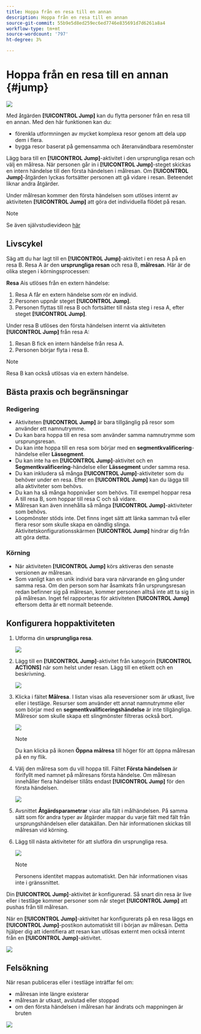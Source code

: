 ```yaml
---
title: Hoppa från en resa till en annan
description: Hoppa från en resa till en annan
source-git-commit: 55b9e5d8ed259ec6ed7746e835691d7d6261a8a4
workflow-type: tm+mt
source-wordcount: '797'
ht-degree: 3%

---
```


# Hoppa från en resa till en annan {#jump}

![](../assets/do-not-localize/badge.png)

Med åtgärden **[!UICONTROL Jump]** kan du flytta personer från en resa till en annan. Med den här funktionen kan du:

* förenkla utformningen av mycket komplexa resor genom att dela upp dem i flera.
* bygga resor baserat på gemensamma och återanvändbara resemönster

Lägg bara till en **[!UICONTROL Jump]**-aktivitet i den ursprungliga resan och välj en målresa. När personen går in i **[!UICONTROL Jump]**-steget skickas en intern händelse till den första händelsen i målresan. Om **[!UICONTROL Jump]**-åtgärden lyckas fortsätter personen att gå vidare i resan. Beteendet liknar andra åtgärder.

Under målresan kommer den första händelsen som utlöses internt av aktiviteten **[!UICONTROL Jump]** att göra det individuella flödet på resan.

>[!NOTE]
>
>Se även självstudievideon [här](https://experienceleague.adobe.com/docs/journey-orchestration-learn/tutorials/building-a-journey/jumping-to-another-journey.html)

## Livscykel

Säg att du har lagt till en **[!UICONTROL Jump]**-aktivitet i en resa A på en resa B. Resa A är den **ursprungliga resan** och resa B, **målresan**.
Här är de olika stegen i körningsprocessen:

**Resa** Ais utlöses från en extern händelse:

1. Resa A får en extern händelse som rör en individ.
1. Personen uppnår steget **[!UICONTROL Jump]**.
1. Personen flyttas till resa B och fortsätter till nästa steg i resa A, efter steget **[!UICONTROL Jump]**.

Under resa B utlöses den första händelsen internt via aktiviteten **[!UICONTROL Jump]** från resa A:

1. Resan B fick en intern händelse från resa A.
1. Personen börjar flyta i resa B.

>[!NOTE]
>
>Resa B kan också utlösas via en extern händelse.

## Bästa praxis och begränsningar

### Redigering

* Aktiviteten **[!UICONTROL Jump]** är bara tillgänglig på resor som använder ett namnutrymme.
* Du kan bara hoppa till en resa som använder samma namnutrymme som ursprungsresan.
* Du kan inte hoppa till en resa som börjar med en **segmentkvalificering**-händelse eller **Lässegment**.
* Du kan inte ha en **[!UICONTROL Jump]**-aktivitet och en **Segmentkvalificering**-händelse eller **Lässegment** under samma resa.
* Du kan inkludera så många **[!UICONTROL Jump]**-aktiviteter som du behöver under en resa. Efter en **[!UICONTROL Jump]** kan du lägga till alla aktiviteter som behövs.
* Du kan ha så många hoppnivåer som behövs. Till exempel hoppar resa A till resa B, som hoppar till resa C och så vidare.
* Målresan kan även innehålla så många **[!UICONTROL Jump]**-aktiviteter som behövs.
* Loopmönster stöds inte. Det finns inget sätt att länka samman två eller flera resor som skulle skapa en oändlig slinga. Aktivitetskonfigurationsskärmen **[!UICONTROL Jump]** hindrar dig från att göra detta.

### Körning 

* När aktiviteten **[!UICONTROL Jump]** körs aktiveras den senaste versionen av målresan.
* Som vanligt kan en unik individ bara vara närvarande en gång under samma resa. Om den person som har åsamkats från ursprungsresan redan befinner sig på målresan, kommer personen alltså inte att ta sig in på målresan. Inget fel rapporteras för aktiviteten **[!UICONTROL Jump]** eftersom detta är ett normalt beteende.

## Konfigurera hoppaktiviteten

1. Utforma din **ursprungliga resa**.

   ![](../assets/jump1.png)

1. Lägg till en **[!UICONTROL Jump]**-aktivitet från kategorin **[!UICONTROL ACTIONS]** när som helst under resan. Lägg till en etikett och en beskrivning.

   ![](../assets/jump2.png)

1. Klicka i fältet **Målresa**.
I listan visas alla reseversioner som är utkast, live eller i testläge. Resurser som använder ett annat namnutrymme eller som börjar med en **segmentkvalificeringshändelse** är inte tillgängliga. Målresor som skulle skapa ett slingmönster filtreras också bort.

   ![](../assets/jump3.png)

   >[!NOTE]
   >
   >Du kan klicka på ikonen **Öppna målresa** till höger för att öppna målresan på en ny flik.

1. Välj den målresa som du vill hoppa till.
Fältet **Första händelsen** är förifyllt med namnet på målresans första händelse. Om målresan innehåller flera händelser tillåts endast **[!UICONTROL Jump]** för den första händelsen.

   ![](../assets/jump4.png)

1. Avsnittet **Åtgärdsparametrar** visar alla fält i målhändelsen. På samma sätt som för andra typer av åtgärder mappar du varje fält med fält från ursprungshändelsen eller datakällan. Den här informationen skickas till målresan vid körning.
1. Lägg till nästa aktiviteter för att slutföra din ursprungliga resa.

   ![](../assets/jump5.png)


   >[!NOTE]
   >
   >Personens identitet mappas automatiskt. Den här informationen visas inte i gränssnittet.

Din **[!UICONTROL Jump]**-aktivitet är konfigurerad. Så snart din resa är live eller i testläge kommer personer som når steget **[!UICONTROL Jump]** att pushas från till målresan.

När en **[!UICONTROL Jump]**-aktivitet har konfigurerats på en resa läggs en **[!UICONTROL Jump]**-postikon automatiskt till i början av målresan. Detta hjälper dig att identifiera att resan kan utlösas externt men också internt från en **[!UICONTROL Jump]**-aktivitet.

![](../assets/jump7.png)

## Felsökning

När resan publiceras eller i testläge inträffar fel om:
* målresan inte längre existerar
* målresan är utkast, avslutad eller stoppad
* om den första händelsen i målresan har ändrats och mappningen är bruten

![](../assets/jump6.png)
